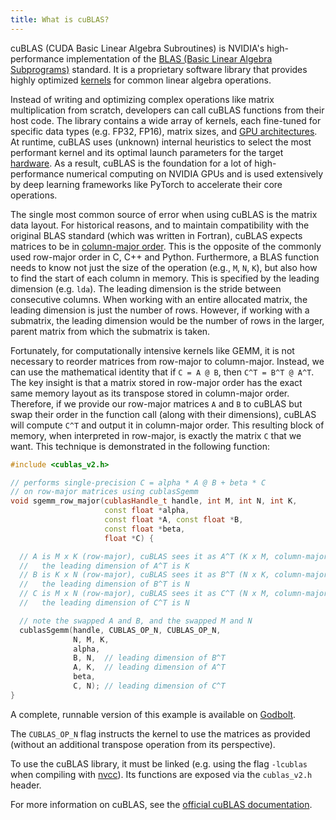 ```yaml
---
title: What is cuBLAS?
---
```


cuBLAS (CUDA Basic Linear Algebra Subroutines) is NVIDIA's high-performance
implementation of the
[BLAS (Basic Linear Algebra Subprograms)](https://en.wikipedia.org/wiki/Basic_Linear_Algebra_Subprograms)
standard. It is a proprietary software library that provides highly optimized
[kernels](/gpu-glossary/device-software/kernel) for common linear algebra
operations.

Instead of writing and optimizing complex operations like matrix multiplication
from scratch, developers can call cuBLAS functions from their host code. The
library contains a wide array of kernels, each fine-tuned for specific data
types (e.g. FP32, FP16), matrix sizes, and
[GPU architectures](/gpu-glossary/device-hardware/streaming-multiprocessor-architecture).
At runtime, cuBLAS uses (unknown) internal heuristics to select the most
performant kernel and its optimal launch parameters for the target
[hardware](/gpu-glossary/device-hardware). As a result, cuBLAS is the foundation
for a lot of high-performance numerical computing on NVIDIA GPUs and is used
extensively by deep learning frameworks like PyTorch to accelerate their core
operations.

The single most common source of error when using cuBLAS is the matrix data
layout. For historical reasons, and to maintain compatibility with the original
BLAS standard (which was written in Fortran), cuBLAS expects matrices to be in
[column-major order](https://en.wikipedia.org/wiki/Row-_and_column-major_order).
This is the opposite of the commonly used row-major order in C, C++ and Python.
Furthermore, a BLAS function needs to know not just the size of the operation
(e.g., `M`, `N`, `K`), but also how to find the start of each column in memory.
This is specified by the leading dimension (e.g. `lda`). The leading dimension
is the stride between consecutive columns. When working with an entire allocated
matrix, the leading dimension is just the number of rows. However, if working
with a submatrix, the leading dimension would be the number of rows in the
larger, parent matrix from which the submatrix is taken.

Fortunately, for computationally intensive kernels like GEMM, it is not
necessary to reorder matrices from row-major to column-major. Instead, we can
use the mathematical identity that if `C = A @ B`, then `C^T = B^T @ A^T`. The
key insight is that a matrix stored in row-major order has the exact same memory
layout as its transpose stored in column-major order. Therefore, if we provide
our row-major matrices `A` and `B` to cuBLAS but swap their order in the
function call (along with their dimensions), cuBLAS will compute `C^T` and
output it in column-major order. This resulting block of memory, when
interpreted in row-major, is exactly the matrix `C` that we want. This technique
is demonstrated in the following function:

```cpp
#include <cublas_v2.h>

// performs single-precision C = alpha * A @ B + beta * C
// on row-major matrices using cublasSgemm
void sgemm_row_major(cublasHandle_t handle, int M, int N, int K,
                     const float *alpha,
                     const float *A, const float *B,
                     const float *beta,
                     float *C) {

  // A is M x K (row-major), cuBLAS sees it as A^T (K x M, column-major),
  //   the leading dimension of A^T is K
  // B is K x N (row-major), cuBLAS sees it as B^T (N x K, column-major),
  //   the leading dimension of B^T is N
  // C is M x N (row-major), cuBLAS sees it as C^T (N x M, column-major),
  //   the leading dimension of C^T is N

  // note the swapped A and B, and the swapped M and N
  cublasSgemm(handle, CUBLAS_OP_N, CUBLAS_OP_N,
              N, M, K,
              alpha,
              B, N,  // leading dimension of B^T
              A, K,  // leading dimension of A^T
              beta,
              C, N); // leading dimension of C^T
}
```

A complete, runnable version of this example is available on
[Godbolt](https://godbolt.org/z/axzYb75ro).

The `CUBLAS_OP_N` flag instructs the kernel to use the matrices as provided
(without an additional transpose operation from its perspective).

To use the cuBLAS library, it must be linked (e.g. using the flag `-lcublas`
when compiling with [nvcc](/gpu-glossary/host-software/nvcc)). Its functions are
exposed via the `cublas_v2.h` header.

For more information on cuBLAS, see the
[official cuBLAS documentation](https://docs.nvidia.com/cuda/cublas/).
